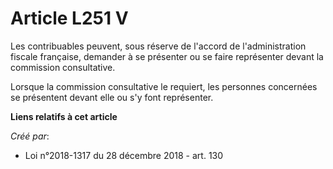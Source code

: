 # Article L251 V

Les contribuables peuvent, sous réserve de l'accord de l'administration fiscale française, demander à se présenter ou se
faire représenter devant la commission consultative.

Lorsque la commission consultative le requiert, les personnes concernées se présentent devant elle ou s'y font représenter.

**Liens relatifs à cet article**

_Créé par_:

  - Loi n°2018-1317 du 28 décembre 2018 - art. 130
